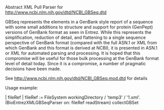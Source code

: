 Abstract XML Pull Parser for http://www.ncbi.nlm.nih.gov/dtd/NCBI_GBSeq.dtd

  GBSeq represents the elements in a GenBank style report
    of a sequence with some small additions to structure and support
    for protein (GenPept) versions of GenBank format as seen in
    Entrez. While this represents the simplification, reduction of
    detail, and flattening to a single sequence perspective of GenBank
    format (compared with the full ASN.1 or XML from which GenBank and
    this format is derived at NCBI), it is presented in ASN.1 or XML for
    automated parsing and processing. It is hoped that this compromise
    will be useful for those bulk processing at the GenBank format level
    of detail today. Since it is a compromise, a number of pragmatic
    decisions have been made.

See http://www.ncbi.nlm.nih.gov/dtd/NCBI_GBSeq.mod.dtd for details

Usage example:

| fileRef |
fileRef := FileSystem workingDirectory / 'temp3' / '1.xml'.
(BioEntrezXMLGBSeqParser on: fileRef readStream)	 collectGBSet

